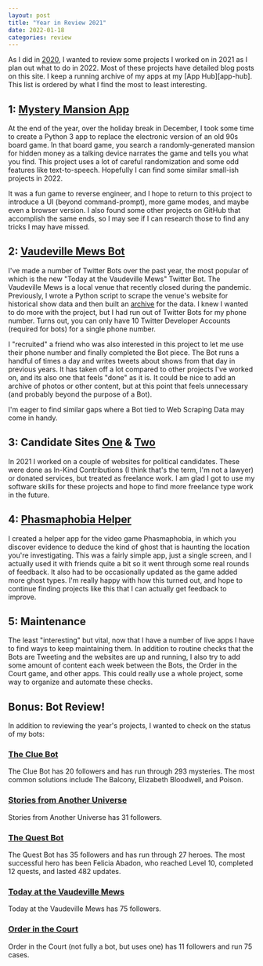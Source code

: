 ```yaml
---
layout: post
title: "Year in Review 2021"
date: 2022-01-18
categories: review
---
```


As I did in [2020](https://adam-on-the-internet.github.io/developer-blog/review/2021/01/18/year-in-review-2020.html), 
I wanted to review some projects I worked on in 2021 as I plan out what to do in 2022. 
Most of these projects have detailed blog posts on this site.
I keep a running archive of my apps at my [App Hub][app-hub].
This list is ordered by what I find the most to least interesting.

## 1: [Mystery Mansion App](https://github.com/adam-on-the-internet/mystery-mansion)

At the end of the year, over the holiday break in December, 
I took some time to create a Python 3 app to replace the electronic version of an old 90s board game.
In that board game, you search a randomly-generated mansion for hidden money as a talking device narrates the 
game and tells you what you find.
This project uses a lot of careful randomization and some odd features like text-to-speech. 
Hopefully I can find some similar small-ish projects in 2022.

It was a fun game to reverse engineer, and I hope to return to this project to introduce a UI (beyond command-prompt),
more game modes, and maybe even a browser version. I also found some other projects on GitHub that accomplish
the same ends, so I may see if I can research those to find any tricks I may have missed.

## 2: [Vaudeville Mews Bot](https://twitter.com/VaudevilleMewsB)

I've made a number of Twitter Bots over the past year, the most popular of which is the new "Today at the Vaudeville Mews"
Twitter Bot. The Vaudeville Mews is a local venue that recently closed during the pandemic. Previously, I wrote
a Python script to scrape the venue's website for historical show data and then built an 
[archive](https://adam-on-the-internet.github.io/vaudeville-mews-archive/)
for the data. I knew I wanted to do more with the project, but I had run out of Twitter Bots for my phone number.
Turns out, you can only have 10 Twitter Developer Accounts (required for bots) for a single phone number.

I "recruited" a friend who was also interested in this project to let me use their phone number and finally completed
the Bot piece. The Bot runs a handful of times a day and writes tweets about shows from that day in previous years. 
It has taken off a lot compared to other projects I've worked on, and its also one that feels "done" as it is.
It could be nice to add an archive of photos or other content, but at this point that feels unnecessary (and probably
beyond the purpose of a Bot).

I'm eager to find similar gaps where a Bot tied to Web Scraping Data may come in handy.

## 3: Candidate Sites [One](https://www.indira4dsm.com/#/) & [Two](https://www.rossgrooters.com/#/)

In 2021 I worked on a couple of websites for political candidates. 
These were done as In-Kind Contributions (I think that's the term, I'm not a lawyer) or donated services,
but treated as freelance work. I am glad I got to use my software skills for these projects and hope to find
more freelance type work in the future.

## 4: [Phasmaphobia Helper](https://adam-on-the-internet.github.io/phasmaphobia-helper/#/)
  
I created a helper app for the video game Phasmaphobia, in which you discover evidence to deduce the kind of 
ghost that is haunting the location you're investigating. This was a fairly simple app, just a single screen,
and I actually used it with friends quite a bit so it went through some real rounds of feedback. 
It also had to be occasionally updated as the game added more ghost types. I'm really happy with how this turned out,
and hope to continue finding projects like this that I can actually get feedback to improve.

## 5: Maintenance

The least "interesting" but vital, now that I have a number of live apps I have to find ways to keep maintaining them.
In addition to routine checks that the Bots are Tweeting and the websites are up and running, I also try to add
some amount of content each week between the Bots, the Order in the Court game, and other apps. This could really use
a whole project, some way to organize and automate these checks.
  
## Bonus: Bot Review!

In addition to reviewing the year's projects, I wanted to check on the status of my bots:

### [The Clue Bot](https://twitter.com/TheClueBot)

The Clue Bot has 20 followers and has run through 293 mysteries.
The most common solutions include The Balcony, Elizabeth Bloodwell, and Poison.

### [Stories from Another Universe](https://twitter.com/StoriesUniverse)

Stories from Another Universe has 31 followers.

### [The Quest Bot](https://twitter.com/TheQuestBot)

The Quest Bot has 35 followers and has run through 27 heroes.
The most successful hero has been Felicia Abadon, who reached Level 10, completed 12 quests, and lasted 482 updates.

### [Today at the Vaudeville Mews](https://twitter.com/VaudevilleMewsB)

Today at the Vaudeville Mews has 75 followers.

### [Order in the Court](https://twitter.com/OrderlnTheCourt)

Order in the Court (not fully a bot, but uses one) has 11 followers and run 75 cases.
